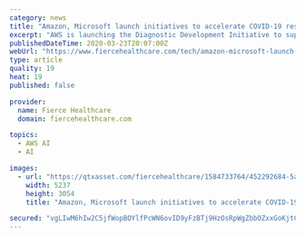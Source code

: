 ```yaml
---
category: news
title: "Amazon, Microsoft launch initiatives to accelerate COVID-19 research and testing"
excerpt: "AWS is launching the Diagnostic Development Initiative to support customers who ... This is a global issue, and it will be a global effort to solve it,” said Peter Lee, corporate vice president for artificial intelligence and research at Microsoft. RELATED: Providers implore Congress to give $100B in assistance to handle COVID-19 The ..."
publishedDateTime: 2020-03-23T20:07:00Z
webUrl: "https://www.fiercehealthcare.com/tech/amazon-microsoft-launch-initiatives-to-accelerate-covid-19-research-and-testing"
type: article
quality: 19
heat: 19
published: false

provider:
  name: Fierce Healthcare
  domain: fiercehealthcare.com

topics:
  - AWS AI
  - AI

images:
  - url: "https://qtxasset.com/fiercehealthcare/1584733764/452292684-5a3b047ae73a1.jpg/452292684-5a3b047ae73a1.jpg?BFPPqL7lNgmLvWf7hXaUoj8LVY5J2hRN"
    width: 5237
    height: 3054
    title: "Amazon, Microsoft launch initiatives to accelerate COVID-19 research and testing"

secured: "vgLIwM6hIw2C5jfWopBOYlfPcWN6ovID9yFzBTj9HzOsRpWgZbbOZxxGoKjtCe50uoJsAvZuK5cq1zSrMhH2uMqvmjhApzgdFPDtZg6fLVqTK4so2z6rwyUaM22y+yvgAk0P98r1m+WKuk5/F5nVTrp/ni5xCKipf2zbDlbWKZ2IJMCw5QO2kQU4H0+Ba54y1OKq+P6U7hgQH01WItNe3W/f80FEuMWjsuYKgdR2FnHlJntEaIh2y1bJvPkWRAnhCWbG6AixGoUN2gIO+/krupX7jUd7LtDOXFvQowqBXxH5joqxY3vObrfB4w8sUzi7;etXSCYNo/s2KD+JOPhKa4w=="
---
```


